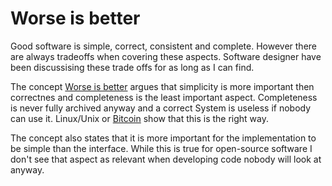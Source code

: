 # Worse is better

Good software is simple, correct, consistent and complete.
However there are always tradeoffs when covering these aspects.
Software designer have been discussising these trade offs for as long as I can find.

The concept [Worse is better](https://en.wikipedia.org/wiki/Worse_is_better) argues that simplicity is more important then correctnes and completeness is the least important aspect.
Completeness is never fully archived anyway and a correct System is useless if nobody can use it.
Linux/Unix or [Bitcoin](https://www.gwern.net/Bitcoin-is-Worse-is-Better)  show that this is the right way.

The concept also states that it is more important for the implementation to be simple than the interface.
While this is true for open-source software I don't see that aspect as relevant when developing code nobody will look at anyway.
